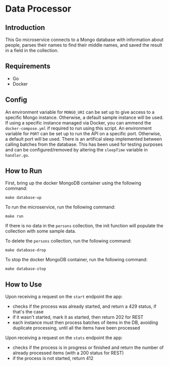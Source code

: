 # Data Processor

## Introduction

This Go microservice connects to a Mongo database with information about people, parses their names to find their middle names, and saved the result in a field in the collection.

## Requirements

- Go
- Docker

## Config

An environment variable for `MONGO_URI` can be set up to give access to a specific Mongo instance. Otherwise, a default sample instance will be used. If using a specific instance managed via Docker, you can ammend the `docker-compose.yml` if required to run using this script.
An environment variable for `PORT` can be set up to run the API on a specific port. Otherwise, a default port will be used.
There is an artifical sleep implemented between calling batches from the database. This has been used for testing purposes and can be configured/removed by altering the `sleepTime` variable in `handler.go`.

## How to Run

First, bring up the docker MongoDB container using the following command:

```
make database-up
```

To run the microservice, run the following command:

```
make run
```

If there is no data in the `persons` collection, the init function will populate the collection with some sample data.

To delete the `persons` collection, run the following command:

```
make database-drop
```

To stop the docker MongoDB container, run the following command:

```
make database-stop
```

## How to Use

Upon receiving a request on the `start` endpoint the app:

- checks if the process was already started, and return a 429 status, if that's the case
- if it wasn't started, mark it as started, then return 202 for REST
- each instance must then process batches of items in the DB, avoiding duplicate processing, until all the items have been processed

Upon receiving a request on the `stats` endpoint the app:

- checks if the process is in progress or finished and return the number of already processed items (with a 200 status for REST)
- if the process is not started, return 412
